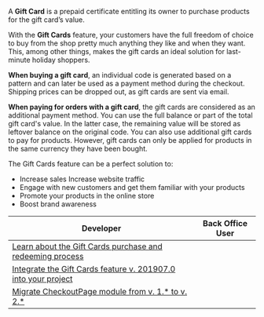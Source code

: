 A **Gift Card** is a prepaid certificate entitling its owner to purchase products for the gift card’s value. 

With the **Gift Cards** feature, your customers have the full freedom of choice to buy from the shop pretty much anything they like and when they want. This, among other things, makes the gift cards an ideal solution for last-minute holiday shoppers. 

**When buying a gift card**, an individual code is generated based on a pattern and can later be used as a payment method during the checkout. Shipping prices can be dropped out, as gift cards are sent via email.

**When paying for orders with a gift card**, the gift cards are considered as an additional payment method. You can use the full balance  or part of the total gift card's value. In the latter case, the remaining value will be stored as leftover balance on the original code. You can also use additional gift cards to pay for products. However, gift cards can only be applied for products in the same currency they have been bought.

The Gift Cards feature can be a perfect solution to:

* Increase sales Increase website traffic
* Engage with new customers and get them familiar with your products
* Promote your products in the online store
* Boost brand awareness

| Developer | Back Office User |
| --- | --- |
| [Learn about the Gift Cards purchase and redeeming process](https://documentation.spryker.com/v3/docs/gift-cards-purchase-redeeming-201907) |  |
| [Integrate the Gift Cards feature v. 201907.0 into your project](https://documentation.spryker.com/v3/docs/gift-cards-feature-integration-201907) |  |
| [Migrate CheckoutPage module from v. 1.* to v. 2.*](https://documentation.spryker.com/v4/docs/mg-checkout-page) |  |